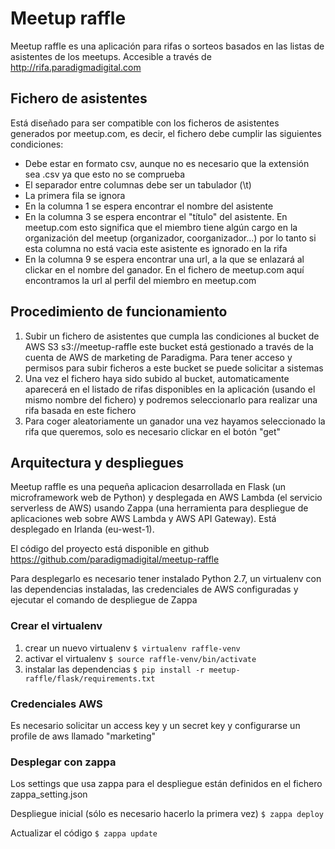 # Meetup raffle

Meetup raffle es una aplicación para rifas o sorteos basados en las listas de asistentes de los meetups. Accesible a través de http://rifa.paradigmadigital.com

## Fichero de asistentes
Está diseñado para ser compatible con los ficheros de asistentes generados por meetup.com, es decir, el fichero debe cumplir las siguientes condiciones:
* Debe estar en formato csv, aunque no es necesario que la extensión sea .csv ya que esto no se comprueba
* El separador entre columnas debe ser un tabulador (\t)
* La primera fila se ignora
* En la columna 1 se espera encontrar el nombre del asistente
* En la columna 3 se espera encontrar el "título" del asistente. En meetup.com esto significa que el miembro tiene algún cargo en la organización del meetup (organizador, coorganizador...) por lo tanto si esta columna no está vacia este asistente es ignorado en la rifa
* En la columna 9 se espera encontrar una url, a la que se enlazará al clickar en el nombre del ganador. En el fichero de meetup.com aquí encontramos la url al perfil del miembro en meetup.com

## Procedimiento de funcionamiento
1. Subir un fichero de asistentes que cumpla las condiciones al bucket de AWS S3 s3://meetup-raffle este bucket está gestionado a través de la cuenta de AWS de marketing de Paradigma. Para tener acceso y permisos para subir ficheros a este bucket se puede solicitar a sistemas
2. Una vez el fichero haya sido subido al bucket, automaticamente aparecerá en el listado de rifas disponibles en la aplicación (usando el mismo nombre del fichero) y podremos seleccionarlo para realizar una rifa basada en este fichero
3. Para coger aleatoriamente un ganador una vez hayamos seleccionado la rifa que queremos, solo es necesario clickar en el botón "get"

## Arquitectura y despliegues
Meetup raffle es una pequeña aplicacion desarrollada en Flask (un microframework web de Python) y desplegada en AWS Lambda (el servicio serverless de AWS) usando Zappa (una herramienta para despliegue de aplicaciones web sobre AWS Lambda y AWS API Gateway). Está desplegado en Irlanda (eu-west-1).

El código del proyecto está disponible en github https://github.com/paradigmadigital/meetup-raffle

Para desplegarlo es necesario tener instalado Python 2.7, un virtualenv con las dependencias instaladas, las credenciales de AWS configuradas y ejecutar el comando de despliegue de Zappa

### Crear el virtualenv

1. crear un nuevo virtualenv
`$ virtualenv raffle-venv`
2. activar el virtualenv
`$ source raffle-venv/bin/activate`
3. instalar las dependencias
`$ pip install -r meetup-raffle/flask/requirements.txt`

### Credenciales AWS 
Es necesario solicitar un access key y un secret key y configurarse un profile de aws llamado "marketing"

### Desplegar con zappa
Los settings que usa zappa para el despliegue están definidos en el fichero zappa_setting.json

Despliegue inicial (sólo es necesario hacerlo la primera vez)
`$ zappa deploy`

Actualizar el código
`$ zappa update`
